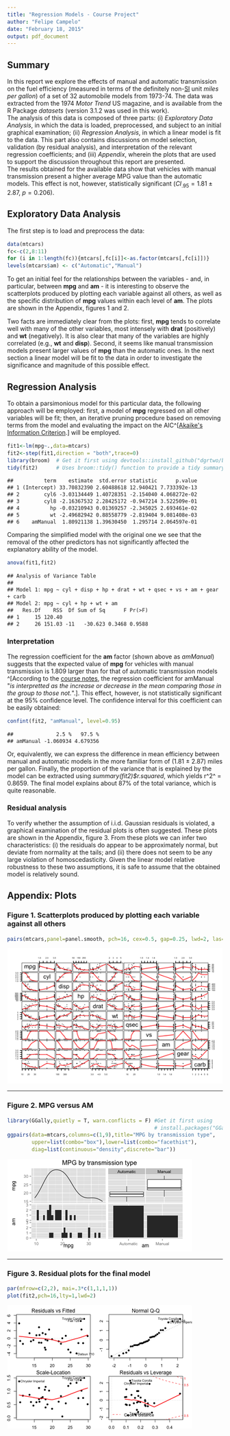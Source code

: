 ```yaml
---
title: "Regression Models - Course Project"
author: "Felipe Campelo"
date: "February 18, 2015"
output: pdf_document
---
```



## Summary
In this report we explore the effects of manual and automatic transmission on the fuel efficiency (measured in terms of the definitely non-[SI](http://en.wikipedia.org/wiki/International_System_of_Units) unit _miles per gallon_) of a set of 32 automobile models from 1973-74. The data was extracted from the 1974 _Motor Trend_ US magazine, and is available from the R Package _datasets_ (version 3.1.2 was used in this work).  
The analysis of this data is composed of three parts: (i) _Exploratory Data Analysis_, in which the data is loaded, preprocessed, and subject to an initial graphical examination; (ii) _Regression Analysis_, in which a linear model is fit to the data. This part also contains discussions on model selection, validation (by residual analysis), and interpretation of the relevant regression coefficients; and (iii) _Appendix_, wherein the plots that are used to support the discussion throughout this report are presented.  
The results obtained for the available data show that vehicles with manual transmission present a higher average MPG value than the automatic models. This effect is not, however, statistically significant ($CI_{.95} = 1.81\pm 2.87$, $p = 0.206$).

## Exploratory Data Analysis
The first step is to load and preprocess the data:

```r
data(mtcars)
fc<-c(2,8:11)
for (i in 1:length(fc)){mtcars[,fc[i]]<-as.factor(mtcars[,fc[i]])}
levels(mtcars$am) <- c("Automatic","Manual")
```
To get an initial feel for the relationships between the variables - and, in particular, between **mpg** and **am** - it is interesting to observe the scatterplots produced by plotting each variable against all others, as well as the specific distribution of **mpg** values within each level of **am**. The plots are shown in the Appendix, figures 1 and 2.

Two facts are immediately clear from the plots: first, **mpg** tends to correlate well with many of the other variables, most intensely with **drat** (positively) and **wt** (negatively). It is also clear that many of the variables are highly correlated (e.g., **wt** and **disp**). Second, it seems like manual transmission models present larger values of **mpg** than the automatic ones. In the next section a linear model will be fit to the data in order to investigate the significance and magnitude of this possible effect.

## Regression Analysis
To obtain a parsimonious model for this particular data, the following approach will be employed: first, a model of **mpg** regressed on all other variables will be fit; then, an iterative pruning procedure based on removing terms from the model and evaluating the impact on the AIC^[[Akaike's Information Criterion](https://noppa.aalto.fi/noppa/kurssi/s-114.1310/luennot/extramaterial.pdf).] will be employed.

```r
fit1<-lm(mpg~.,data=mtcars)
fit2<-step(fit1,direction = "both",trace=0)
library(broom)  # Get it first using devtools::install_github("dgrtwo/broom")
tidy(fit2)      # Uses broom::tidy() function to provide a tidy summary table
```

```
##          term    estimate  std.error statistic      p.value
## 1 (Intercept) 33.70832390 2.60488618 12.940421 7.733392e-13
## 2        cyl6 -3.03134449 1.40728351 -2.154040 4.068272e-02
## 3        cyl8 -2.16367532 2.28425172 -0.947214 3.522509e-01
## 4          hp -0.03210943 0.01369257 -2.345025 2.693461e-02
## 5          wt -2.49682942 0.88558779 -2.819404 9.081408e-03
## 6    amManual  1.80921138 1.39630450  1.295714 2.064597e-01
```

Comparing the simplified model with the original one we see that the removal of the other predictors has not significantly affected the explanatory ability of the model.

```r
anova(fit1,fit2)
```

```
## Analysis of Variance Table
## 
## Model 1: mpg ~ cyl + disp + hp + drat + wt + qsec + vs + am + gear + carb
## Model 2: mpg ~ cyl + hp + wt + am
##   Res.Df    RSS  Df Sum of Sq      F Pr(>F)
## 1     15 120.40                            
## 2     26 151.03 -11   -30.623 0.3468 0.9588
```

### Interpretation 
The regression coefficient for the **am** factor (shown above as _amManual_) suggests that the expected value of **mpg** for vehicles with manual transmission is 1.809 larger than for that of automatic transmission models ^[According to the [course notes](http://bcaffo.github.io/courses/07_RegressionModels/02_02_multivariateExamples/#10), the regression coefficient for amManual "_is interpretted as the increase or decrease in the mean comparing those in the group to those not._".]. This effect, however, is not statistically significant at the 95% confidence level. The confidence interval for this coefficient can be easily obtained:

```r
confint(fit2, "amManual", level=0.95)
```

```
##              2.5 %   97.5 %
## amManual -1.060934 4.679356
```
Or, equivalently, we can express the difference in mean efficiency between manual and automatic models in the more familiar form of (1.81 $\pm$ 2.87) miles per gallon. Finally, the proportion of the variance that is explained by the model can be extracted using _summary(fit2)$r.squared_, which yields r^2^ = 0.8659. The final model explains about 87% of the total variance, which is quite reasonable.

### Residual analysis
To verify whether the assumption of i.i.d. Gaussian residuals is violated, a graphical examination of the residual plots is often suggested. These plots are shown in the Appendix, figure 3. From these plots we can infer two characteristics: (i) the residuals do appear to be approximately normal, but deviate from normality at the tails; and (ii) there does not seem to be any large violation of homoscedasticity. Given the linear model relative robustness to these two assumptions, it is safe to assume that the obtained model is relatively sound.

## Appendix: Plots
### Figure 1. Scatterplots produced by plotting each variable against all others

```r
pairs(mtcars,panel=panel.smooth, pch=16, cex=0.5, gap=0.25, lwd=2, las=1, cex.axis=0.7)
```

![plot of chunk pairs](figure/pairs-1.png) 

***

### Figure 2. MPG versus AM

```r
library(GGally,quietly = T, warn.conflicts = F) #Get it first using
                                                # install.packages("GGally")
ggpairs(data=mtcars,columns=c(1,9),title="MPG by transmission type",
        upper=list(combo="box"),lower=list(combo="facethist"),
        diag=list(continuous="density",discrete="bar"))
```

![plot of chunk ggpairs](figure/ggpairs-1.png) 

***

### Figure 3. Residual plots for the final model

```r
par(mfrow=c(2,2), mai=.3*c(1,1,1,1))
plot(fit2,pch=16,lty=1,lwd=2)
```

![plot of chunk resplots](figure/resplots-1.png) 
